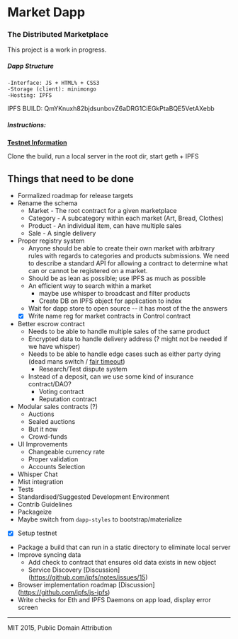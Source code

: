 # Market Dapp

### The Distributed Marketplace

This project is a work in progress.

<h5> Dapp Structure </h5>

	-Interface: JS + HTML% + CSS3
	-Storage (client): minimongo
	-Hosting: IPFS 

IPFS BUILD: QmYKnuxh82bjdsunbovZ6aDRG1CiEGkPtaBQE5VetAXebb

<h5>Instructions:</h5> 

<b><a href="https://github.com/WeiDynasty/Market-Dapp/blob/develop/tests/README.md">Testnet Information</a></b>

Clone the build, run a local server in the root dir, start geth + IPFS

## Things that need to be done

* Formalized roadmap for release targets
* Rename the schema
  * Market - The root contract for a given marketplace
  * Category - A subcategory within each market (Art, Bread, Clothes)
  * Product - An individual item, can have multiple sales
  * Sale - A single delivery
* Proper registry system
  * Anyone should be able to create their own market with arbitrary rules with regards to categories and products submissions. We need to describe a standard API for allowing a contract to determine what can or cannot be registered on a market.
  * Should be as lean as possible; use IPFS as much as possible
  * An efficient way to search within a market 
    * maybe use whisper to broadcast and filter products
    * Create DB on IPFS object for application to index
  * Wait for dapp store to open source -- it has most of the the answers
  * [x] Write name reg for market contracts in Control contract
* Better escrow contract
  * Needs to be able to handle multiple sales of the same product
  * Encrypted data to handle delivery address (? might not be needed if we have whisper)
  * Needs to be able to handle edge cases such as either party dying (dead mans switch / <a href="https://github.com/pipermerriam/ethereum-alarm-clock">fair timeout</a>)
    * Research/Test dispute system
  * Instead of a deposit, can we use some kind of insurance contract/DAO?
    * Voting contract
    * Reputation contract  
* Modular sales contracts (?)
  * Auctions
  * Sealed auctions
  * But it now
  * Crowd-funds
* UI Improvements
  * Changeable currency rate
  * Proper validation
  * Accounts Selection
* Whisper Chat
* Mist integration
* Tests
* Standardised/Suggested Development Environment
* Contrib Guidelines
* Packageize
* Maybe switch from `dapp-styles` to bootstrap/materialize
* [x] Setup testnet
* Package a build that can run in a static directory to eliminate local server
* Improve syncing data
  * Add check to contract that ensures old data exists in new object
  * Service Discovery  [Discussion] (https://github.com/ipfs/notes/issues/15)
* Browser implementation roadmap [Discussion] (https://github.com/ipfs/js-ipfs)
* Write checks for Eth and IPFS Daemons on app load, display error screen

---

MIT 2015, Public Domain Attribution
